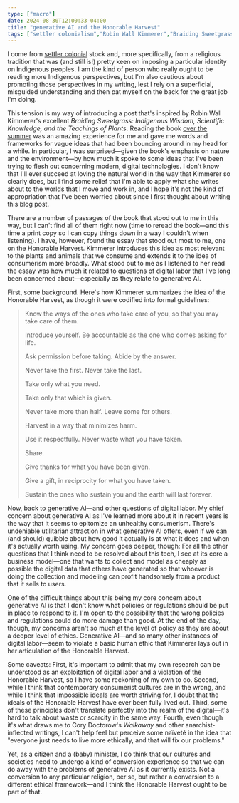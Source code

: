 ```yaml
---
type: ["macro"]
date: 2024-08-30T12:00:33-04:00
title: "generative AI and the Honorable Harvest"
tags: ["settler colonialism","Robin Wall Kimmerer","Braiding Sweetgrass","Mormonism","generative AI","digital labor","consumerism","indigeneity","Honorable Harvest","Walkaway","anarchism"]
---
```

I come from [settler colonial](https://en.wikipedia.org/wiki/Settler_colonialism) stock and, more specifically, from a religious tradition that was (and still is!) pretty keen on imposing a particular identity on Indigenous peoples. I am the kind of person who really ought to be reading more Indigenous perspectives, but I'm also cautious about promoting those perspectives in my writing, lest I rely on a superficial, misguided understanding and then pat myself on the back for the great job I'm doing. 

This tension is my way of introducing a post that's inspired by Robin Wall Kimmerer's excellent *Braiding Sweetgrass: Indigenous Wisdom, Scientific Knowledge, and the Teachings of Plants*. Reading the book [over the summer](https://spencergreenhalgh.com/communities/2024-06-28-if-i/) was an amazing experience for me and gave me words and frameworks for vague ideas that had been bouncing around in my head for a while. In particular, I was surprised—given the book's emphasis on nature and the environment—by how much it spoke to some ideas that I've been trying to flesh out concerning modern, digital technologies. I don't know that I'll ever succeed at loving the natural world in the way that Kimmerer so clearly does, but I find some relief that I'm able to apply what she writes about to the worlds that I move and work in, and I hope it's not the kind of appropriation that I've been worried about since I first thought about writing this blog post. 

There are a number of passages of the book that stood out to me in this way, but I can't find all of them right now (time to reread the book—and this time a print copy so I can copy things down in a way I couldn't when listening). I have, however, found the essay that stood out most to me, one on the Honorable Harvest. Kimmerer introduces this idea as most relevant to the plants and animals that we consume and extends it to the idea of consumerism more broadly. What stood out to me as I listened to her read the essay was how much it related to questions of digital labor that I've long been concerned about—especially as they relate to generative AI. 

First, some background. Here's how Kimmerer summarizes the idea of the Honorable Harvest, as though it were codified into formal guidelines:

> Know the ways of the ones who take care of you, so that you may take care of them.
> 
> Introduce yourself. Be accountable as the one who comes asking for life.
> 
> Ask permission before taking. Abide by the answer.
> 
> Never take the first. Never take the last.
> 
> Take only what you need.
> 
> Take only that which is given.
> 
> Never take more than half. Leave some for others.
> 
> Harvest in a way that minimizes harm.
> 
> Use it respectfully. Never waste what you have taken.
> 
> Share.
> 
> Give thanks for what you have been given.
> 
> Give a gift, in reciprocity for what you have taken.
> 
> Sustain the ones who sustain you and the earth will last forever.

Now, back to generative AI—and other questions of digital labor. My chief concern about generative AI as I've learned more about it in recent years is the way that it seems to epitomize an unhealthy consumerism. There's undeniable utilitarian attraction in what generative AI offers, even if we can (and should) quibble about how good it actually is at what it does and when it's actually worth using. My concern goes deeper, though: For all the other questions that I think need to be resolved about this tech, I see at its core a business model—one that wants to collect and model as cheaply as possible the digital data that others have generated so that whoever is doing the collection and modeling can profit handsomely from a product that it sells to users. 

One of the difficult things about this being my core concern about generative AI is that I don't know what policies or regulations should be put in place to respond to it. I'm open to the possibility that the wrong policies and regulations could do more damage than good. At the end of the day, though, my concerns aren't so much at the level of policy as they are about a deeper level of ethics. Generative AI—and so many other instances of digital labor—seem to violate a basic human ethic that Kimmerer lays out in her articulation of the Honorable Harvest.

Some caveats: First, it's important to admit that my own research can be understood as an exploitation of digital labor and a violation of the Honorable Harvest, so I have some reckoning of my own to do. Second, while I think that contemporary consumerist cultures are in the wrong, and while I think that impossible ideals are worth striving for, I doubt that the ideals of the Honorable Harvest have ever been fully lived out. Third, some of these principles don't translate perfectly into the realm of the digital—it's hard to talk about waste or scarcity in the same way. Fourth, even though it's what draws me to Cory Doctorow's *Walkaway* and other anarchist-inflected writings, I can't help feel but perceive some naïveté in the idea that "everyone just needs to live more ethically, and that will fix our problems."

Yet, as a citizen and a (baby) minister, I do think that our cultures and societies need to undergo a kind of conversion experience so that we can do away with the problems of generative AI as it currently exists. Not a conversion to any particular religion, per se, but rather a conversion to a different ethical framework—and I think the Honorable Harvest ought to be part of that.
